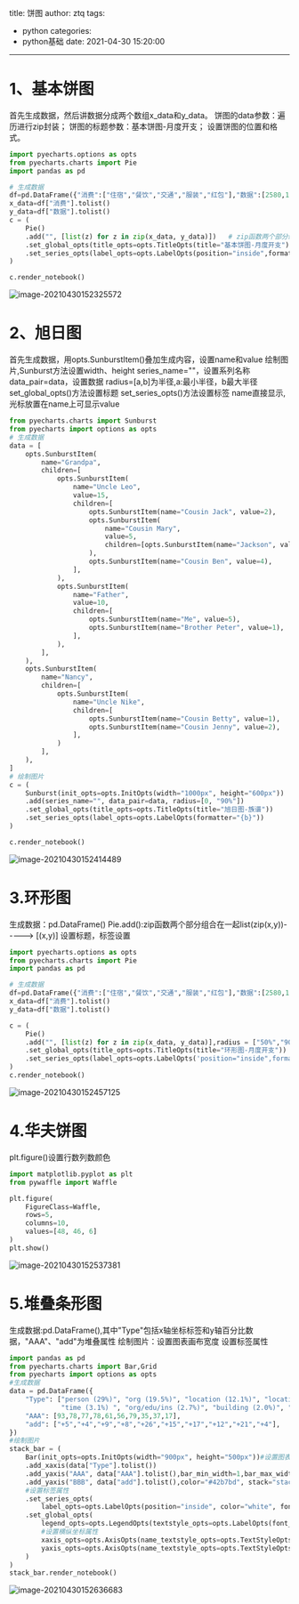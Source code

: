 title: 饼图
author: ztq
tags:

  - python
categories:
  - python基础
date: 2021-04-30 15:20:00

---

# 1、基本饼图

首先生成数据，然后讲数据分成两个数组x_data和y_data。
饼图的data参数：遍历进行zip封装；
饼图的标题参数：基本饼图-月度开支；
设置饼图的位置和格式。

```python
import pyecharts.options as opts
from pyecharts.charts import Pie
import pandas as pd

# 生成数据
df=pd.DataFrame({"消费":["住宿","餐饮","交通","服装","红包"],"数据":[2580,1300,500,900,1300]})
x_data=df["消费"].tolist()
y_data=df["数据"].tolist()
c = (
    Pie()
    .add("", [list(z) for z in zip(x_data, y_data)])   # zip函数两个部分组合在一起list(zip(x,y))-----> [(x,y)]
    .set_global_opts(title_opts=opts.TitleOpts(title="基本饼图-月度开支"))  # 标题
    .set_series_opts(label_opts=opts.LabelOpts(position="inside",formatter="{b}:{d}%"))  # 数据标签设置
)

c.render_notebook()
```

![image-20210430152325572](/img/image-20210430152325572.png)

# 2、旭日图

首先生成数据，用opts.SunburstItem()叠加生成内容，设置name和value
绘制图片,Sunburst方法设置width、height
series_name=""，设置系列名称
data_pair=data，设置数据
radius=[a,b]为半径,a:最小半径，b最大半径
set_global_opts()方法设置标题
set_series_opts()方法设置标签
name直接显示,光标放置在name上可显示value

```python
from pyecharts.charts import Sunburst
from pyecharts import options as opts
# 生成数据
data = [
    opts.SunburstItem(
        name="Grandpa",
        children=[
            opts.SunburstItem(
                name="Uncle Leo",
                value=15,
                children=[
                    opts.SunburstItem(name="Cousin Jack", value=2),
                    opts.SunburstItem(
                        name="Cousin Mary",
                        value=5,
                        children=[opts.SunburstItem(name="Jackson", value=2)],
                    ),
                    opts.SunburstItem(name="Cousin Ben", value=4),
                ],
            ),
            opts.SunburstItem(
                name="Father",
                value=10,
                children=[
                    opts.SunburstItem(name="Me", value=5),
                    opts.SunburstItem(name="Brother Peter", value=1),
                ],
            ),
        ],
    ),
    opts.SunburstItem(
        name="Nancy",
        children=[
            opts.SunburstItem(
                name="Uncle Nike",
                children=[
                    opts.SunburstItem(name="Cousin Betty", value=1),
                    opts.SunburstItem(name="Cousin Jenny", value=2),
                ],
            )
        ],
    ),
]
# 绘制图片
c = (
    Sunburst(init_opts=opts.InitOpts(width="1000px", height="600px"))
    .add(series_name="", data_pair=data, radius=[0, "90%"])
    .set_global_opts(title_opts=opts.TitleOpts(title="旭日图-族谱"))
    .set_series_opts(label_opts=opts.LabelOpts(formatter="{b}"))
)

c.render_notebook()
```

![image-20210430152414489](/img/image-20210430152414489.png)

# 3.环形图

生成数据：pd.DataFrame()
Pie.add():zip函数两个部分组合在一起list(zip(x,y))-----> [(x,y)]
设置标题，标签设置

```python
import pyecharts.options as opts
from pyecharts.charts import Pie
import pandas as pd

# 生成数据
df=pd.DataFrame({"消费":["住宿","餐饮","交通","服装","红包"],"数据":[2580,1300,500,900,1300]})
x_data=df["消费"].tolist()
y_data=df["数据"].tolist()

c = (
    Pie()
    .add("", [list(z) for z in zip(x_data, y_data)],radius = ["50%","90%"])   # zip函数两个部分组合在一起list(zip(x,y))-----> [(x,y)]
    .set_global_opts(title_opts=opts.TitleOpts(title="环形图-月度开支"))  # 标题
    .set_series_opts(label_opts=opts.LabelOpts('position="inside",formatter="{b}:{d}%"'))  # 数据标签设置
)
c.render_notebook()
```

![image-20210430152457125](/img/image-20210430152457125.png)

# 4.华夫饼图

plt.figure()设置行数列数颜色

```python
import matplotlib.pyplot as plt
from pywaffle import Waffle

plt.figure(
    FigureClass=Waffle,
    rows=5,
    columns=10,
    values=[48, 46, 6]
)
plt.show()
```

![image-20210430152537381](/img/image-20210430152537381.png)

# 5.堆叠条形图

生成数据:pd.DataFrame(),其中"Type"包括x轴坐标标签和y轴百分比数据，"AAA"、"add"为堆叠属性
绘制图片：设置图表画布宽度
设置标签属性

```python
import pandas as pd
from pyecharts.charts import Bar,Grid
from pyecharts import options as opts
#生成数据
data = pd.DataFrame({
    "Type": ["person (29%)", "org (19.5%)", "location (12.1%)", "location/city (4.6%)", "org/spo/team (3.7%)", "org/company (3.3%)", 
             "time (3.1%) ", "org/edu/ins (2.7%)", "building (2.0%)", "art (1.7%)"],
    "AAA": [93,78,77,78,61,56,79,35,37,17],
    "add": ["+5","+4","+9","+8","+26","+15","+17","+12","+21","+4"],
})
#绘制图片
stack_bar = (
    Bar(init_opts=opts.InitOpts(width="900px", height="500px"))#设置图表画布宽度
    .add_xaxis(data["Type"].tolist())
    .add_yaxis("AAA", data["AAA"].tolist(),bar_min_width=1,bar_max_width=50,color="#a834a8", stack="stack")
    .add_yaxis("BBB", data["add"].tolist(),color="#42b7bd", stack="stack",bar_min_width=11,is_selected=True)
    #设置标签属性
    .set_series_opts(
        label_opts=opts.LabelOpts(position="inside", color="white", font_size=18,font_style="normal",font_weight='normal',font_family='Times New Roman', formatter="{c}%"))     
    .set_global_opts(
        legend_opts=opts.LegendOpts(textstyle_opts=opts.LabelOpts(font_size=18,font_family='Times New Roman',font_weight='bold')),#设置图例属性
        #设置横纵坐标属性
        xaxis_opts=opts.AxisOpts(name_textstyle_opts=opts.TextStyleOpts(font_weight='bold',font_size=17,font_family='Times New Roman'),name="Type",axislabel_opts=opts.LabelOpts(font_size=18,font_family='Times New Roman',font_weight="normal" ,rotate=19),interval=115,boundary_gap=['50%', '80%']),
        yaxis_opts=opts.AxisOpts(name_textstyle_opts=opts.TextStyleOpts(font_weight='bold',font_size=17,font_family='Times New Roman'),name="Accurary",axislabel_opts=opts.LabelOpts(font_size=18,font_style="normal",font_weight="normal" ,font_family='Times New Romanrial',formatter="{value}%"))
    )
)
stack_bar.render_notebook()
```

![image-20210430152636683](/img/image-20210430152636683.png)